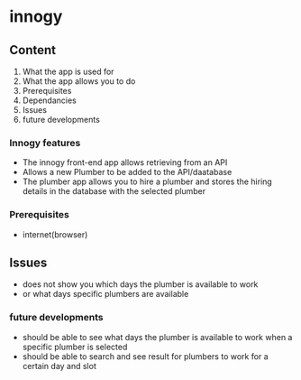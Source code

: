 # innogy

## Content

1. What the app is used for
2. What the app allows you to do
3. Prerequisites
4. Dependancies
5. Issues
6. future developments

### Innogy features
  *  The innogy front-end app allows retrieving from an API
  *  Allows a new Plumber to be added to the API/daatabase
  *  The plumber app allows you to hire a plumber and stores the hiring details in the database with the selected plumber

### Prerequisites

* internet(browser)

## Issues
* does not show you which days the plumber is available to work
* or what days specific plumbers are available

### future developments
* should be able to see what days the plumber is available to work when a specific plumber is selected
* should be able to search and see result for plumbers to work for a certain day and slot
